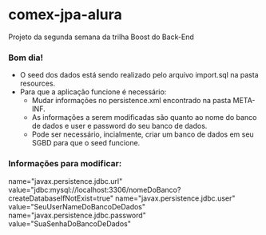 # comex-jpa-alura
Projeto da segunda semana da trilha Boost do Back-End

### Bom dia!
- O seed dos dados está sendo realizado pelo arquivo import.sql na pasta resources.
- Para que a aplicação funcione é necessário:
  - Mudar informações no persistence.xml encontrado na pasta META-INF.
  - As informações a serem modificadas são quanto ao nome do banco de dados e user e password do seu banco de dados.
  - Pode ser necessário, incialmente, criar um banco de dados em seu SGBD para que o seed funcione.

    
 ### Informações para modificar:
  name="javax.persistence.jdbc.url" value="jdbc:mysql://localhost:3306/nomeDoBanco?createDatabaseIfNotExist=true"
  name="javax.persistence.jdbc.user" value="SeuUserNameDoBancoDeDados"
  name="javax.persistence.jdbc.password" value="SuaSenhaDoBancoDeDados"

